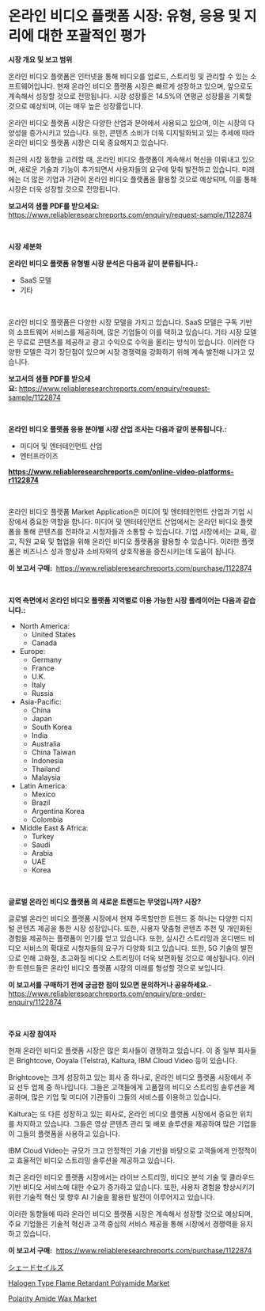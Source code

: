 <p><h1>온라인 비디오 플랫폼 시장: 유형, 응용 및 지리에 대한 포괄적인 평가</h1></p><p><strong>시장 개요 및 보고 범위</strong></p>
<p><p>온라인 비디오 플랫폼은 인터넷을 통해 비디오를 업로드, 스트리밍 및 관리할 수 있는 소프트웨어입니다. 현재 온라인 비디오 플랫폼 시장은 빠르게 성장하고 있으며, 앞으로도 계속해서 성장할 것으로 전망됩니다. 시장 성장률은 14.5%의 연평균 성장률을 기록할 것으로 예상되며, 이는 매우 높은 성장률입니다.</p><p>온라인 비디오 플랫폼 시장은 다양한 산업과 분야에서 사용되고 있으며, 이는 시장의 다양성을 증가시키고 있습니다. 또한, 콘텐츠 소비가 더욱 디지털화되고 있는 추세에 따라 온라인 비디오 플랫폼 시장은 더욱 중요해지고 있습니다.</p><p>최근의 시장 동향을 고려할 때, 온라인 비디오 플랫폼이 계속해서 혁신을 이뤄내고 있으며, 새로운 기술과 기능이 추가되면서 사용자들의 요구에 맞춰 발전하고 있습니다. 미래에는 더 많은 기업과 기관이 온라인 비디오 플랫폼을 활용할 것으로 예상되며, 이를 통해 시장은 더욱 성장할 것으로 전망됩니다.</p></p>
<p><strong>보고서의 샘플 PDF를 받으세요:</strong> <a href="https://www.reliableresearchreports.com/enquiry/request-sample/1122874">https://www.reliableresearchreports.com/enquiry/request-sample/1122874</a></p>
<p>&nbsp;</p>
<p><strong>시장 세분화</strong></p>
<p><strong>온라인 비디오 플랫폼 유형별 시장 분석은 다음과 같이 분류됩니다.:</strong></p>
<p><ul><li>SaaS 모델</li><li>기타</li></ul></p>
<p>&nbsp;</p>
<p><p>온라인 비디오 플랫폼은 다양한 시장 모델을 가지고 있습니다. SaaS 모델은 구독 기반의 소프트웨어 서비스를 제공하며, 많은 기업들이 이를 택하고 있습니다. 기타 시장 모델은 무료로 콘텐츠를 제공하고 광고 수익으로 수익을 올리는 방식이 있습니다. 이러한 다양한 모델은 각기 장단점이 있으며 시장 경쟁력을 강화하기 위해 계속 발전해 나가고 있습니다.</p></p>
<p><strong>보고서의 샘플 PDF를 받으세요:</strong>&nbsp;<a href="https://www.reliableresearchreports.com/enquiry/request-sample/1122874">https://www.reliableresearchreports.com/enquiry/request-sample/1122874</a></p>
<p>&nbsp;</p>
<p><strong> 온라인 비디오 플랫폼 응용 분야별 시장 산업 조사는 다음과 같이 분류됩니다.:</strong></p>
<p><ul><li>미디어 및 엔터테인먼트 산업</li><li>엔터프라이즈</li></ul></p>
<p><strong><a href="https://www.reliableresearchreports.com/online-video-platforms-r1122874">https://www.reliableresearchreports.com/online-video-platforms-r1122874</a></strong></p>
<p>&nbsp;</p>
<p><p>온라인 비디오 플랫폼 Market Application은 미디어 및 엔터테인먼트 산업과 기업 시장에서 중요한 역할을 합니다. 미디어 및 엔터테인먼트 산업에서는 온라인 비디오 플랫폼을 통해 콘텐츠를 전파하고 시청자들과 소통할 수 있습니다. 기업 시장에서는 교육, 광고, 직원 교육 및 협업을 위해 온라인 비디오 플랫폼을 활용할 수 있습니다. 이러한 플랫폼은 비즈니스 성과 향상과 소비자와의 상호작용을 증진시키는데 도움이 됩니다.</p></p>
<p><strong>이 보고서 구매:</strong>&nbsp; <a href="https://www.reliableresearchreports.com/purchase/1122874">https://www.reliableresearchreports.com/purchase/1122874</a></p>
<p>&nbsp;</p>
<p><strong>지역 측면에서 온라인 비디오 플랫폼 지역별로 이용 가능한 시장 플레이어는 다음과 같습니다.:</strong></p>
<p><ul>
    <li>
        North America:
        <ul>
            <li>United States</li>
            <li>Canada</li>
        </ul>
    </li>
    <li>
        Europe:
        <ul>
            <li>Germany</li>
            <li>France</li>
            <li>U.K.</li>
            <li>Italy</li>
            <li>Russia</li>
        </ul>
    </li>
    <li>
        Asia-Pacific:
        <ul>
            <li>China</li>
            <li>Japan</li>
            <li>South Korea</li>
            <li>India</li>
            <li>Australia</li>
            <li>China Taiwan</li>
            <li>Indonesia</li>
            <li>Thailand</li>
            <li>Malaysia</li>
        </ul>
    </li>
    <li>
        Latin America:
        <ul>
            <li>Mexico</li>
            <li>Brazil</li>
            <li>Argentina Korea</li>
            <li>Colombia</li>
        </ul>
    </li>
    <li>
        Middle East & Africa:
        <ul>
            <li>Turkey</li>
            <li>Saudi</li>
            <li>Arabia</li>
            <li>UAE</li>
            <li>Korea</li>
        </ul>
    </li>
    </ul></p>
<p>&nbsp;</p>
<p><strong>글로벌 온라인 비디오 플랫폼 의 새로운 트렌드는 무엇입니까? 시장?</strong></p>
<p><p>글로벌 온라인 비디오 플랫폼 시장에서 현재 주목할만한 트렌드 중 하나는 다양한 디지털 콘텐츠 제공을 통한 시장 성장입니다. 또한, 사용자 맞춤형 콘텐츠 추천 및 개인화된 경험을 제공하는 플랫폼이 인기를 얻고 있습니다. 또한, 실시간 스트리밍과 온디맨드 비디오 서비스의 확대로 시청자들의 요구가 다양화 되고 있습니다. 또한, 5G 기술의 발전으로 인해 고화질, 초고화질 비디오 스트리밍이 더욱 보편화될 것으로 예상됩니다. 이러한 트렌드들은 온라인 비디오 플랫폼 시장의 미래를 형성할 것으로 보입니다.</p></p>
<p><strong>이 보고서를 구매하기 전에 궁금한 점이 있으면 문의하거나 공유하세요.</strong>- <a href="https://www.reliableresearchreports.com/enquiry/pre-order-enquiry/1122874">https://www.reliableresearchreports.com/enquiry/pre-order-enquiry/1122874</a></p>
<p>&nbsp;</p>
<p><strong>주요 시장 참여자</strong></p>
<p><p>현재 온라인 비디오 플랫폼 시장은 많은 회사들이 경쟁하고 있습니다. 이 중 일부 회사들은 Brightcove, Ooyala (Telstra), Kaltura, IBM Cloud Video 등이 있습니다. </p><p>Brightcove는 크게 성장하고 있는 회사 중 하나로, 온라인 비디오 플랫폼 시장에서 주요 선두 업체 중 하나입니다. 그들은 고객들에게 고품질의 비디오 스트리밍 솔루션을 제공하며, 많은 기업 및 미디어 기관들이 그들의 서비스를 이용하고 있습니다. </p><p>Kaltura는 또 다른 성장하고 있는 회사로, 온라인 비디오 플랫폼 시장에서 중요한 위치를 차지하고 있습니다. 그들은 영상 콘텐츠 관리 및 배포 솔루션을 제공하여 많은 기업들이 그들의 플랫폼을 사용하고 있습니다.</p><p>IBM Cloud Video는 규모가 크고 안정적인 기술 기반을 바탕으로 고객들에게 안정적이고 효율적인 비디오 스트리밍 솔루션을 제공하고 있습니다.</p><p>최근 온라인 비디오 플랫폼 시장에서는 라이브 스트리밍, 비디오 분석 기술 및 클라우드 기반 비디오 서비스에 대한 수요가 증가하고 있습니다. 또한, 사용자 경험을 향상시키기 위한 기술적 혁신 및 향후 AI 기술을 활용한 발전이 이루어지고 있습니다.</p><p>이러한 동향들에 따라 온라인 비디오 플랫폼 시장은 계속해서 성장할 것으로 예상되며, 주요 기업들은 기술적 혁신과 고객 중심의 서비스 제공을 통해 시장에서 경쟁력을 유지하고 있습니다.</p></p>
<p><strong>이 보고서 구매:</strong>&nbsp;&nbsp;<a href="https://www.reliableresearchreports.com/purchase/1122874">https://www.reliableresearchreports.com/purchase/1122874</a></p>
<p><p><a href="https://github.com/bucuel854722/Market-Research-Report-List-1/blob/main/309312926903.md">シェードセイルズ</a></p><p><a href="https://www.linkedin.com/pulse/halogen-type-flame-retardant-polyamide-market-provides-detailed-ivflc?trackingId=eV2VlLxFnD2wy7Gu1G5%2B6g%3D%3D">Halogen Type Flame Retardant Polyamide Market</a></p><p><a href="https://www.linkedin.com/pulse/polarity-amide-wax-market-size-growth-forecast-from-2024-aoyuc?trackingId=b%2BhW6KXlLKb9tca7gFlUWA%3D%3D">Polarity Amide Wax Market</a></p></p>